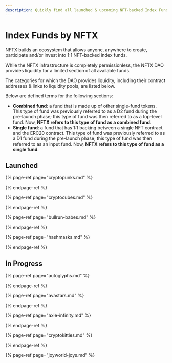 ```yaml
---
description: Quickly find all launched & upcoming NFT-backed Index Funds on NFTX.
---
```


# Index Funds by NFTX

NFTX builds an ecosystem that allows anyone, anywhere to create, participate and/or invest into 1:1 NFT-backed index funds.

While the NFTX infrastructure is completely permissionless, the NFTX DAO provides liquidity for a limited section of all available funds.

The categories for which the DAO provides liquidity, including their contract addresses & links to liquidity pools, are listed below.

Below are defined terms for the following sections:

* **Combined fund**: a fund that is made up of other single-fund tokens. This type of fund was previously referred to as a D2 fund during the pre-launch phase; this type of fund was then referred to as a top-level fund. Now, **NFTX refers to this type of fund as a combined fund**.
* **Single fund**: a fund that has 1:1 backing between a single NFT contract and the ERC20 contract. This type of fund was previously referred to as a D1 fund during the pre-launch phase; this type of fund was then referred to as an input fund. Now, **NFTX refers to this type of fund as a single fund**.

## Launched

{% page-ref page="cryptopunks.md" %}

{% endpage-ref %}

{% page-ref page="cryptocubes.md" %}

{% endpage-ref %}

{% page-ref page="bullrun-babes.md" %}

{% endpage-ref %}

{% page-ref page="hashmasks.md" %}

{% endpage-ref %}

## In Progress

{% page-ref page="autoglyphs.md" %}

{% endpage-ref %}

{% page-ref page="avastars.md" %}

{% endpage-ref %}

{% page-ref page="axie-infinity.md" %}

{% endpage-ref %}

{% page-ref page="cryptokitties.md" %}

{% endpage-ref %}

{% page-ref page="joyworld-joys.md" %}

